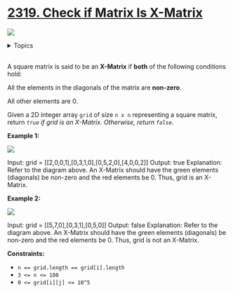 # [2319. Check if Matrix Is X-Matrix](https://leetcode.cn/problems/check-if-matrix-is-x-matrix/description/)

![](https://img.shields.io/badge/Difficulty-Easy-green.svg)

<details>
<summary>Topics</summary>

* [`Array`](https://leetcode.com/tag/array/)
* [`Matrix`](https://leetcode.com/tag/matrix/)

</details>
<br />

A square matrix is said to be an **X-Matrix** if **both** of the following conditions hold:

All the elements in the diagonals of the matrix are **non-zero**.

All other elements are 0.

Given a 2D integer array `grid` of size `n x n` representing a square matrix, return *`true` if grid is an X-Matrix. Otherwise, return `false`*.

**Example 1:**

![](https://assets.leetcode.com/uploads/2022/05/03/ex1.jpg)

Input: grid = [[2,0,0,1],[0,3,1,0],[0,5,2,0],[4,0,0,2]]
Output: true
Explanation: Refer to the diagram above. 
An X-Matrix should have the green elements (diagonals) be non-zero and the red elements be 0.
Thus, grid is an X-Matrix.

**Example 2:**

![](https://assets.leetcode.com/uploads/2022/05/03/ex2.jpg)

Input: grid = [[5,7,0],[0,3,1],[0,5,0]]
Output: false
Explanation: Refer to the diagram above.
An X-Matrix should have the green elements (diagonals) be non-zero and the red elements be 0.
Thus, grid is not an X-Matrix.
 

**Constraints:**

 + `n == grid.length == grid[i].length`
 + `3 <= n <= 100`
 + `0 <= grid[i][j] <= 10^5`
